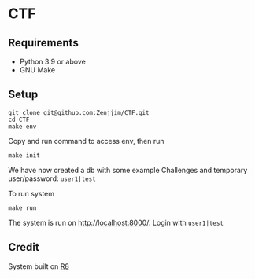 # CTF 

## Requirements
- Python 3.9 or above
- GNU Make

## Setup
```
git clone git@github.com:Zenjjim/CTF.git
cd CTF
make env
```

Copy and run command to access env, then run
```
make init
```
We have now created a db with some example Challenges and temporary user/password: `user1|test`

To run system
```
make run
```
The system is run on [http://localhost:8000/](http://localhost:8000/). 
Login with `user1|test`



## Credit
System built on [R8](https://github.com/mhils/r8)
